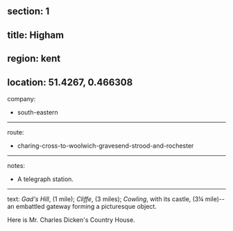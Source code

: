 section: 1
----
title: Higham
----
region: kent
----
location: 51.4267, 0.466308
----
company:
- south-eastern
----
route:
- charing-cross-to-woolwich-gravesend-strood-and-rochester
----
notes:
- A telegraph station.
----
text: *Gad's Hill*, (1 mile); *Cliffe*, (3 miles); *Cowling*, with its castle, (3¼ mile)--an embattled gateway forming a picturesque object.

Here is Mr. Charles Dicken's Country House.
